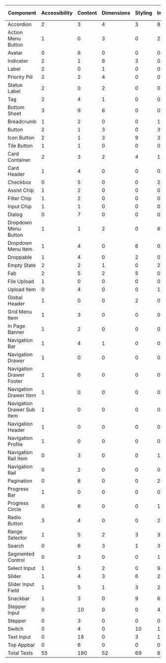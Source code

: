 | Component                  | Accessibility | Content | Dimensions | Styling | Interaction | Golden | Performance | Unorganised | Total Tests |
| -------------------------- | ------------- | ------- | ---------- | ------- | ----------- | ------ | ----------- | ----------- | ----------- |
| Accordion                  | 2             | 3       | 4          | 3       | 8           | 0      | 0           | 0           | 20          |
| Action Menu Button         | 1             | 0       | 3          | 0       | 2           | 0      | 0           | 0           | 6           |
| Avatar                     | 0             | 8       | 0          | 0       | 0           | 0      | 0           | 0           | 8           |
| Indicator                  | 2             | 1       | 6          | 3       | 0           | 0      | 0           | 0           | 12          |
| Label                      | 2             | 0       | 1          | 0       | 0           | 0      | 0           | 0           | 3           |
| Priority Pill              | 2             | 2       | 4          | 0       | 0           | 0      | 0           | 0           | 8           |
| Status Label               | 2             | 0       | 2          | 0       | 0           | 0      | 0           | 0           | 4           |
| Tag                        | 2             | 4       | 1          | 0       | 0           | 0      | 0           | 0           | 7           |
| Bottom Sheet               | 3             | 9       | 6          | 0       | 0           | 0      | 0           | 0           | 18          |
| Breadcrumb                 | 1             | 2       | 0          | 0       | 1           | 0      | 0           | 0           | 4           |
| Button                     | 2             | 1       | 3          | 0       | 3           | 0      | 0           | 0           | 9           |
| Icon Button                | 2             | 1       | 3          | 9       | 3           | 0      | 0           | 0           | 18          |
| Tile Button                | 1             | 1       | 0          | 0       | 0           | 0      | 0           | 0           | 2           |
| Card Container             | 2             | 3       | 2          | 4       | 1           | 0      | 0           | 0           | 12          |
| Card Header                | 1             | 4       | 0          | 0       | 0           | 0      | 0           | 0           | 5           |
| Checkbox                   | 0             | 5       | 0          | 0       | 2           | 0      | 0           | 0           | 7           |
| Assist Chip                | 1             | 2       | 0          | 0       | 0           | 0      | 0           | 0           | 3           |
| Filter Chip                | 1             | 2       | 0          | 0       | 0           | 0      | 0           | 0           | 3           |
| Input Chip                 | 1             | 1       | 0          | 0       | 0           | 0      | 0           | 0           | 2           |
| Dialog                     | 0             | 7       | 0          | 0       | 0           | 0      | 0           | 0           | 7           |
| Dropdown Menu Button       | 1             | 1       | 2          | 0       | 6           | 0      | 0           | 0           | 10          |
| Dropdown Menu Item         | 1             | 4       | 0          | 6       | 0           | 0      | 0           | 0           | 11          |
| Droppable                  | 1             | 4       | 0          | 2       | 0           | 0      | 0           | 0           | 7           |
| Empty State                | 2             | 2       | 1          | 0       | 2           | 0      | 0           | 0           | 7           |
| Fab                        | 2             | 5       | 2          | 5       | 0           | 0      | 0           | 0           | 14          |
| File Upload                | 1             | 0       | 0          | 0       | 0           | 0      | 0           | 0           | 1           |
| Upload Item                | 0             | 4       | 0          | 0       | 1           | 0      | 0           | 0           | 5           |
| Global Header              | 1             | 0       | 0          | 2       | 0           | 0      | 0           | 0           | 3           |
| Grid Menu Item             | 1             | 3       | 0          | 0       | 0           | 0      | 0           | 0           | 4           |
| In Page Banner             | 1             | 2       | 0          | 0       | 0           | 0      | 0           | 0           | 3           |
| Navigation Bar             | 1             | 4       | 1          | 0       | 0           | 0      | 0           | 0           | 6           |
| Navigation Drawer          | 1             | 0       | 0          | 0       | 0           | 0      | 0           | 0           | 1           |
| Navigation Drawer Footer   | 1             | 0       | 0          | 0       | 0           | 0      | 0           | 0           | 1           |
| Navigation Drawer Item     | 1             | 0       | 0          | 0       | 0           | 0      | 0           | 0           | 1           |
| Navigation Drawer Sub Item | 1             | 0       | 0          | 0       | 0           | 0      | 0           | 0           | 1           |
| Navigation Header          | 1             | 0       | 0          | 0       | 0           | 0      | 0           | 0           | 1           |
| Navigation Profile         | 1             | 0       | 0          | 0       | 0           | 0      | 0           | 0           | 1           |
| Navigation Rail Item       | 0             | 3       | 0          | 0       | 1           | 0      | 0           | 0           | 4           |
| Navigation Rail            | 0             | 2       | 0          | 0       | 0           | 0      | 0           | 0           | 2           |
| Pagination                 | 0             | 8       | 0          | 0       | 2           | 0      | 0           | 0           | 10          |
| Progress Bar               | 1             | 0       | 0          | 0       | 0           | 0      | 0           | 0           | 1           |
| Progress Circle            | 0             | 6       | 0          | 0       | 1           | 0      | 0           | 0           | 7           |
| Radio Button               | 3             | 4       | 0          | 0       | 2           | 0      | 0           | 0           | 9           |
| Range Selector             | 1             | 5       | 2          | 3       | 3           | 0      | 0           | 0           | 14          |
| Search                     | 0             | 6       | 3          | 1       | 3           | 0      | 0           | 0           | 13          |
| Segmented Control          | 0             | 3       | 0          | 0       | 1           | 0      | 0           | 0           | 4           |
| Select Input               | 1             | 5       | 2          | 0       | 9           | 0      | 0           | 0           | 17          |
| Slider                     | 1             | 4       | 3          | 6       | 2           | 0      | 0           | 0           | 16          |
| Slider Input Field         | 1             | 5       | 1          | 3       | 2           | 0      | 0           | 0           | 12          |
| Snackbar                   | 1             | 3       | 0          | 9       | 6           | 0      | 0           | 0           | 19          |
| Stepper Input              | 0             | 10      | 0          | 0       | 4           | 0      | 0           | 0           | 14          |
| Stepper                    | 0             | 3       | 0          | 0       | 0           | 0      | 0           | 0           | 3           |
| Switch                     | 0             | 4       | 0          | 10      | 1           | 0      | 0           | 0           | 15          |
| Text Input                 | 0             | 18      | 0          | 3       | 17          | 0      | 0           | 0           | 38          |
| Top Appbar                 | 0             | 6       | 0          | 0       | 0           | 0      | 0           | 0           | 6           |
| Total Tests                | 55            | 180     | 52         | 69      | 83          | 0      | 0           | 0           | 439         |
